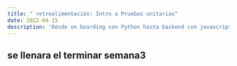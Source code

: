 ```yaml
---
title: " retroalimentación: Intro a Pruebas unitarias"
date: 2022-04-15
description: 'Desde on boarding con Python hasta backend con javascript (NodeJS)'
---
```



## se llenara el terminar semana3
